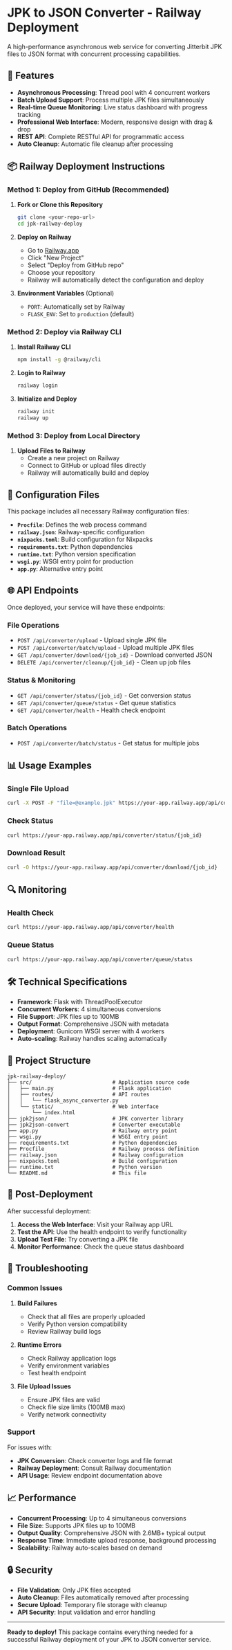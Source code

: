 # JPK to JSON Converter - Railway Deployment

A high-performance asynchronous web service for converting Jitterbit JPK files to JSON format with concurrent processing capabilities.

## 🚀 Features

- **Asynchronous Processing**: Thread pool with 4 concurrent workers
- **Batch Upload Support**: Process multiple JPK files simultaneously
- **Real-time Queue Monitoring**: Live status dashboard with progress tracking
- **Professional Web Interface**: Modern, responsive design with drag & drop
- **REST API**: Complete RESTful API for programmatic access
- **Auto Cleanup**: Automatic file cleanup after processing

## 📦 Railway Deployment Instructions

### Method 1: Deploy from GitHub (Recommended)

1. **Fork or Clone this Repository**
   ```bash
   git clone <your-repo-url>
   cd jpk-railway-deploy
   ```

2. **Deploy on Railway**
   - Go to [Railway.app](https://railway.app)
   - Click "New Project"
   - Select "Deploy from GitHub repo"
   - Choose your repository
   - Railway will automatically detect the configuration and deploy

3. **Environment Variables** (Optional)
   - `PORT`: Automatically set by Railway
   - `FLASK_ENV`: Set to `production` (default)

### Method 2: Deploy via Railway CLI

1. **Install Railway CLI**
   ```bash
   npm install -g @railway/cli
   ```

2. **Login to Railway**
   ```bash
   railway login
   ```

3. **Initialize and Deploy**
   ```bash
   railway init
   railway up
   ```

### Method 3: Deploy from Local Directory

1. **Upload Files to Railway**
   - Create a new project on Railway
   - Connect to GitHub or upload files directly
   - Railway will automatically build and deploy

## 🔧 Configuration Files

This package includes all necessary Railway configuration files:

- **`Procfile`**: Defines the web process command
- **`railway.json`**: Railway-specific configuration
- **`nixpacks.toml`**: Build configuration for Nixpacks
- **`requirements.txt`**: Python dependencies
- **`runtime.txt`**: Python version specification
- **`wsgi.py`**: WSGI entry point for production
- **`app.py`**: Alternative entry point

## 🌐 API Endpoints

Once deployed, your service will have these endpoints:

### File Operations
- `POST /api/converter/upload` - Upload single JPK file
- `POST /api/converter/batch/upload` - Upload multiple JPK files
- `GET /api/converter/download/{job_id}` - Download converted JSON
- `DELETE /api/converter/cleanup/{job_id}` - Clean up job files

### Status & Monitoring
- `GET /api/converter/status/{job_id}` - Get conversion status
- `GET /api/converter/queue/status` - Get queue statistics
- `GET /api/converter/health` - Health check endpoint

### Batch Operations
- `POST /api/converter/batch/status` - Get status for multiple jobs

## 📊 Usage Examples

### Single File Upload
```bash
curl -X POST -F "file=@example.jpk" https://your-app.railway.app/api/converter/upload
```

### Check Status
```bash
curl https://your-app.railway.app/api/converter/status/{job_id}
```

### Download Result
```bash
curl -O https://your-app.railway.app/api/converter/download/{job_id}
```

## 🔍 Monitoring

### Health Check
```bash
curl https://your-app.railway.app/api/converter/health
```

### Queue Status
```bash
curl https://your-app.railway.app/api/converter/queue/status
```

## 🛠 Technical Specifications

- **Framework**: Flask with ThreadPoolExecutor
- **Concurrent Workers**: 4 simultaneous conversions
- **File Support**: JPK files up to 100MB
- **Output Format**: Comprehensive JSON with metadata
- **Deployment**: Gunicorn WSGI server with 4 workers
- **Auto-scaling**: Railway handles scaling automatically

## 📁 Project Structure

```
jpk-railway-deploy/
├── src/                          # Application source code
│   ├── main.py                   # Flask application
│   ├── routes/                   # API routes
│   │   └── flask_async_converter.py
│   └── static/                   # Web interface
│       └── index.html
├── jpk2json/                     # JPK converter library
├── jpk2json-convert              # Converter executable
├── app.py                        # Railway entry point
├── wsgi.py                       # WSGI entry point
├── requirements.txt              # Python dependencies
├── Procfile                      # Railway process definition
├── railway.json                  # Railway configuration
├── nixpacks.toml                 # Build configuration
├── runtime.txt                   # Python version
└── README.md                     # This file
```

## 🚀 Post-Deployment

After successful deployment:

1. **Access the Web Interface**: Visit your Railway app URL
2. **Test the API**: Use the health endpoint to verify functionality
3. **Upload Test File**: Try converting a JPK file
4. **Monitor Performance**: Check the queue status dashboard

## 🔧 Troubleshooting

### Common Issues

1. **Build Failures**
   - Check that all files are properly uploaded
   - Verify Python version compatibility
   - Review Railway build logs

2. **Runtime Errors**
   - Check Railway application logs
   - Verify environment variables
   - Test health endpoint

3. **File Upload Issues**
   - Ensure JPK files are valid
   - Check file size limits (100MB max)
   - Verify network connectivity

### Support

For issues with:
- **JPK Conversion**: Check converter logs and file format
- **Railway Deployment**: Consult Railway documentation
- **API Usage**: Review endpoint documentation above

## 📈 Performance

- **Concurrent Processing**: Up to 4 simultaneous conversions
- **File Size**: Supports JPK files up to 100MB
- **Output Quality**: Comprehensive JSON with 2.6MB+ typical output
- **Response Time**: Immediate upload response, background processing
- **Scalability**: Railway auto-scales based on demand

## 🔒 Security

- **File Validation**: Only JPK files accepted
- **Auto Cleanup**: Files automatically removed after processing
- **Secure Upload**: Temporary file storage with cleanup
- **API Security**: Input validation and error handling

---

**Ready to deploy!** This package contains everything needed for a successful Railway deployment of your JPK to JSON converter service.
